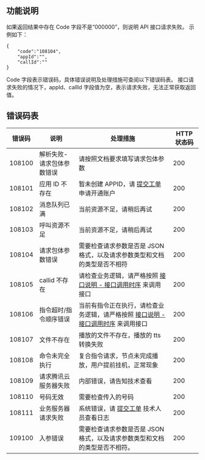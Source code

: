 ## 功能说明
如果返回结果中存在 Code 字段不是“000000”，则说明 API 接口请求失败。
示例如下：

```
{
	"code":"108104",
	"appId":"",
	"callId":""
}
```
 Code 字段表示错误码，具体错误说明及处理措施可查阅以下错误码表。
 接口请求失败的情况下，appId、callId 字段值为空，表示请求失败，无法正常获取返回值。

## 错误码表

|错误码	|说明	|处理措施	|HTTP 状态码|
|----------|-------|-----------|----------|
|108100	|	解析失败-请求包体参数错误|	请按照文档要求填写请求包体参数	|200|
|108101	|	应用 ID 不存在	|暂未创建 APPID，请 [提交工单](https://console.cloud.tencent.com/workorder) 申请开通账户	|200|
|108102	|	消息队列已满|	当前资源不足，请稍后再试	|200|
|108103	|	呼叫资源不足	|当前资源不足，请稍后再试	|200|
|108104	|	请求包体参数错误	|需要检查请求参数是否是 JSON 格式，以及请求参数类型和文档的类型是否不相符	|200|
|108105	|	callid 不存在	|请检查业务逻辑，请严格按照 [接口说明 - 接口调用时序](https://cloud.tencent.com/document/product/679/14499#.E6.8E.A5.E5.8F.A3.E8.AF.B4.E6.98.8E) 来调用接口	|200|
|108106	|	指令超时/指令顺序错误	|当前有指令正在执行，请检查业务逻辑，请严格按照 [接口说明 - 接口调用时序](https://cloud.tencent.com/document/product/679/14499#.E6.8E.A5.E5.8F.A3.E8.AF.B4.E6.98.8E) 来调用接口|200|
|108107	|	文件不存在	|播放的文件不存在，播放的 tts 转换失败	|200|
|108108	|	命令未完全执行	|复合指令请求，节点未完成播放，用户提前挂机，正常现象	|200|
|108109	|	请求腾讯云服务器失败	|内部错误，请告知技术查看 |	200|
|108110	|	号码无效	|需要检查传入的号码	|200|
|108111	|	业务服务器请求失败	|系统错误，请 [提交工单](https://console.cloud.tencent.com/workorder) 技术人员查看日志	|200|
|109100	|	入参错误|	需要检查请求参数是否是 JSON 格式，以及请求参数类型和文档的类型是否不相符。	|200|
